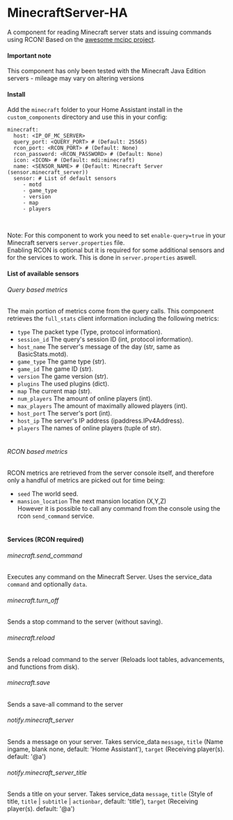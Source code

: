 # MinecraftServer-HA
A component for reading Minecraft server stats and issuing commands using RCON! Based on the [awesome mcipc project](https://github.com/conqp/mcipc). <br>

#### Important note
This component has only been tested with the Minecraft Java Edition servers - mileage may vary on altering versions

#### Install
Add the `minecraft` folder to your Home Assistant install in the `custom_components` directory and use this in your config:
```
minecraft:
  host: <IP_OF_MC_SERVER>
  query_port: <QUERY_PORT> # (Default: 25565)
  rcon_port: <RCON_PORT> # (Default: None)
  rcon_password: <RCON_PASSWORD> # (Default: None)
  icon: <ICON> # (Default: mdi:minecraft)
  name: <SENSOR_NAME> # (Default: Minecraft Server (sensor.minecraft_server))
  sensor: # List of default sensors
     - motd
     - game_type
     - version
     - map
     - players
```
<br>

Note: For this component to work you need to set `enable-query=true` in your Minecraft servers `server.properties` file. <br>
Enabling RCON is optional but it is required for some additional sensors and for the services to work. This is done in `server.properties` aswell.

#### List of available sensors
###### Query based metrics
The main portion of metrics come from the query calls. This component retrieves the `full_stats` client information including the following metrics: <br>
- `type` The packet type (Type, protocol information). <br>
- `session_id` The query's session ID (int, protocol information). <br>
- `host_name` The server's message of the day (str, same as BasicStats.motd). <br>
- `game_type` The game type (str). <br>
- `game_id` The game ID (str). <br>
- `version` The game version (str). <br>
- `plugins` The used plugins (dict). <br>
- `map` The current map (str). <br>
- `num_players` The amount of online players (int). <br>
- `max_players` The amount of maximally allowed players (int). <br>
- `host_port` The server's port (int). <br>
- `host_ip` The server's IP address (ipaddress.IPv4Address). <br>
- `players` The names of online players (tuple of str). <br> <br>

###### RCON based metrics
RCON metrics are retrieved from the server console itself, and therefore only a handful of metrics are picked out for time being: <br>
- `seed` The world seed. <br>
- `mansion_location` The next mansion location (X,Y,Z) <br>
However it is possible to call any command from the console using the rcon `send_command` service. <br> <br>

#### Services (RCON required)
###### minecraft.send_command
Executes any command on the Minecraft Server. Uses the service_data `command` and optionally `data`.
###### minecraft.turn_off
Sends a stop command to the server (without saving).
###### minecraft.reload
Sends a reload command to the server (Reloads loot tables, advancements, and functions from disk).
###### minecraft.save
Sends a save-all command to the server
###### notify.minecraft_server
Sends a message on your server. Takes service_data `message`, `title` (Name ingame, blank none, default: 'Home Assistant'), `target` (Receiving player(s). default: '@a')
###### notify.minecraft_server_title
Sends a title on your server. Takes service_data `message`, `title` (Style of title, `title` | `subtitle` | `actionbar`, default: 'title'), `target` (Receiving player(s). default: '@a')
